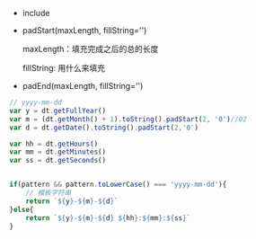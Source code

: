* include

* padStart(maxLength, fillString='')

  maxLength：填充完成之后的总的长度

  fillString: 用什么来填充

* padEnd(maxLength, fillString='')



```javascript
// yyyy-mm-dd
var y = dt.getFullYear()
var m = (dt.getMonth() + 1).toString().padStart(2, '0')//02
var d = dt.getDate().toString().padStart(2,'0')

var hh = dt.getHours()
var mm = dt.getMinutes()
var ss = dt.getSeconds()


if(pattern && pattern.toLowerCase() === 'yyyy-mm-dd'){
    // 模板字符串
    return `${y}-${m}-${d}`
}else{
    return `${y}-${m}-${d} ${hh}:${mm}:${ss}`
}


```


